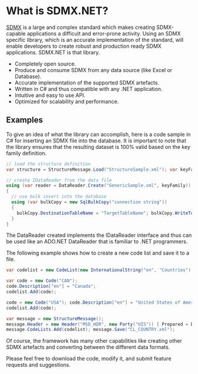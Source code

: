 # What is SDMX.NET?

[SDMX](http://sdmx.org) is a large and complex standard which makes creating SDMX-capable applications a difficult and error-prone activity. Using an SDMX specific library, which is an accurate implementation of the standard, will enable developers to create robust and production ready SDMX applications. SDMX.NET is that library.‬

* Completely open source.
* Produce and consume SDMX from any data source (like Excel or Database).
* Accurate implementation of the supported SDMX artefacts.
* Written in C# and thus compatible with any .NET application.
* Intuitive and easy to use API.
* Optimized for scalability and performance.

## Examples

To give an idea of what the library can accomplish, here is a code sample in C# for inserting an SDMX file into the database. It is important to note that the library ensures that the resulting dataset is 100% valid based on the key family definition. 

``` C#
// load the structure definition 
var structure = StructureMessage.Load("StructureSample.xml"); var keyFamily = structure.KeyFamilies[0];

// create IDataReader from the data file 
using (var reader = DataReader.Create("GenericSample.xml", keyFamily)) 
{ 
  // use bulk insert into the database 
  using (var bulkCopy = new SqlBulkCopy("connection string")) 
  { 
    bulkCopy.DestinationTableName = "TargetTableName"; bulkCopy.WriteToServer(reader); 
  } 
} 
```

The DataReader created implements the IDataReader interface and thus can be used like an ADO.NET DataReader that is familiar to .NET programmers.

The following example shows how to create a new code list and save it to a file.

``` C#
var codelist = new CodeList(new InternationalString("en", "Countries"), "CL_COUNTRY", "UIS");

var code = new Code("CAN"); 
code.Description["en"] = "Canada"; 
codelist.Add(code);

code = new Code("USA"); code.Description["en"] = "United States of America"; 
codelist.Add(code);

var message = new StructureMessage(); 
message.Header = new Header("MSD_HDR", new Party("UIS")) { Prepared = DateTime.Now }; 
message.CodeLists.Add(codelist); message.Save("CL_COUNTRY.xml"); 
```

Of course, the framework has many other capabilities like creating other SDMX artefacts and converting between the different data formats.

Please feel free to download the code, modify it, and submit feature requests and suggestions.
